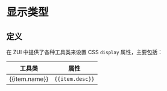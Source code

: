 # 显示类型

## 定义

在 ZUI 中提供了各种工具类来设置 CSS `display` 属性，主要包括：

<Example padding="p-0">
  <table class="table border-0 w-full">
    <thead>
      <tr>
        <th>工具类</th>
        <th>属性</th>
      </tr>
    </thead>
    <tbody>
      <tr v-for="item in displayList" :key="item.name">
        <td class="font-mono">{{item.name}}</td>
        <td><code>{{item.desc}}</code></td>
      </tr>
    </tbody>
   </table>
</Example>

<script setup>
  const displayList = [
    {name: 'block', desc: 'display: block;'},
    {name: 'inline-block', desc: 'display: inline-block;'},
    {name: 'inline', desc: 'display: inline;'},
    {name: 'flex', desc: 'display: flex;'},
    {name: 'inline-flex', desc: 'display: inline-flex;'},
    {name: 'table', desc: 'display: table;'},
    {name: 'table-cell', desc: 'display: table-cell;'},
    {name: 'table-row', desc: 'display: table-row;'},
    {name: 'list-item', desc: 'display: list-item;'},
    {name: 'hidden', desc: 'display: hidden;'},
  ]
</script>
